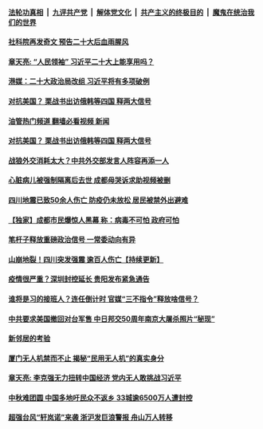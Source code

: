 ####  [法轮功真相](../../../../basic/blob/master/README.md?t=09060431) &nbsp;|&nbsp; [九评共产党](../../../../9ping.md/blob/master/README.md?t=09060431) &nbsp;|&nbsp; [解体党文化](../../../../jtdwh.md/blob/master/README.md?t=09060431)  &nbsp;|&nbsp; [共产主义的终极目的](../../../../gczydzjmd.md/blob/master/README.md?t=09060431) &nbsp;|&nbsp; [魔鬼在统治我们的世界](../../../../mgztzwmdsj.md/blob/master/README.md?t=09060431) 

#### [社科院再发奇文 预告二十大后血雨腥风](../pages/soh5/651569.md?t=09060431) 
#### [章天亮: “人民领袖” 习近平二十大上能享用吗？](../pages/soh5/651626.md?t=09060431) 
#### [港媒：二十大政治局改组 习近平将有多项破例](../pages/soh5/651629.md?t=09060431) 
#### [对抗美国？ 栗战书出访俄韩等四国 释两大信号](../pages/soh5/651632.md?t=09060431) 
#### [油管热门频道 翻墙必看视频 新闻](http://45.76.130.85:81/youtube.html?09060431)
#### [对抗美国？ 栗战书出访俄韩等四国 释两大信号](../pages/soh5/651632.md?t=09060431) 
#### [战狼外交消耗太大？中共外交部发言人阵容再添一人](../pages/soh5/651620.md?t=09060431) 
#### [心脏病儿被强制隔离后去世 成都母哭诉求助视频被删](../pages/soh5/651596.md?t=09060431) 
#### [四川地震已致50余人伤亡 防疫仍未放松 居民被禁外出避难](../pages/soh5/651572.md?t=09060431) 
#### [【独家】成都市民爆惊人黑幕 称：病毒不可怕 政府可怕](../pages/soh5/651557.md?t=09060431) 
#### [笔杆子释放重磅政治信号 一常委动向有异](../pages/soh5/651440.md?t=09060431) 
#### [山崩地裂！四川突发强震 逾百人伤亡【持续更新】](../pages/soh5/651545.md?t=09060431) 
#### [疫情很严重？深圳封控延长  贵阳发布紧急通告](../pages/soh5/651446.md?t=09060431) 
#### [谁将是习的接班人？连任倒计时 官媒“三不指令”释放啥信号？](../pages/soh5/651410.md?t=09060431) 
#### [中共要求美国撤回对台军售 中日邦交50周年南京大屠杀照片“秘现”](../pages/soh5/651401.md?t=09060431) 
#### [新邻居的考验](../pages/soh5/651392.md?t=09060431) 
#### [厦门无人机禁而不止 揭秘“民用无人机”的真实身分 ](../pages/soh5/651386.md?t=09060431) 
#### [章天亮: 李克强无力扭转中国经济 党内无人敢挑战习近平 ](../pages/soh5/651389.md?t=09060431) 
#### [中秋难团圆 中国多地吁民众不返乡 33城逾6500万人遭封控](../pages/soh5/651377.md?t=09060431) 
#### [超强台风“轩岚诺”来袭 浙沪发巨浪警报 舟山万人转移](../pages/soh5/651365.md?t=09060431) 
<img src='http://gfw-breaker.win/goodnews/indexes/soh5.md' width='0px' height='0px'/>
